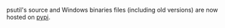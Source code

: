 psutil's source and Windows binaries files (including old versions) are now hosted on [pypi](https://pypi.python.org/pypi?:action=display&name=psutil#downloads).